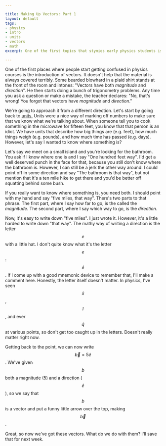 ```yaml
---

title: Making Up Vectors: Part 1
layout: default
tags:
- physics
- intro
- units
- vectors
- math
excerpt: One of the first topics that stymies early physics students is vectors. I'm going to attempt to cut through a bunch of the jargon.

---
```


One of the first places where people start getting confused in physics
courses is the introduction of vectors.  It doesn't help that the
material is always covered terribly. Some bearded blowhard in a plaid
shirt stands at the front of the room and intones: "Vectors have both
*magnitude* and *direction*". He then starts doing a bunch of
trigonometry problems.  Any time you ask a question or make a mistake,
the teacher declares: "No, that's wrong!  You forgot that vectors have
*magnitude* and *direction*."

We're going to approach it from a different direction.  Let's start by
going back to
[units.](http://rprospero.github.io/2014/06/07/The-beauty-of-unit-analysis.html)
Units were a nice way of marking off numbers to make sure that we know
what we're talking about. When someone tell you to cook something in
the microwave for fifteen feet, you know that that person is an
idiot. We have units that describe how big things are (e.g. feet), how
much things weigh (e.g. pounds), and how much time has passed
(e.g. days). However, let's say I wanted to know where something is?

Let's say we meet on a small island and you're looking for the
bathroom.  You ask if I know where one is and I say "One hundred feet
way".  I'd get a well deserved punch in the face for that, because you
still don't know where the bathroom is.  However, I can still be a
jerk the other way around.  I could point off in some direction and
say "The bathroom is that way", but not mention that it's a ten mile
hike to get there and you'd be better off squatting behind some bush.

If you really want to know where something is, you need both.  I
should point with my hand and say "five miles, that way". There's two
parts to that phrase.  The first part, where I say how far to go, is
the called the *magnitude*.  The second part, where I say which way to
go, is the *direction*.

Now, it's easy to write down "five miles".  I just wrote it.  However,
it's a little harded to write down "that way".  The mathy way of
writing a direction is the letter $$e$$ with a little hat.  I don't
quite know what it's the letter $$e$$: $$\hat{e}$$.  If I come up with
a good mnemonic device to remember that, I'll make a comment here.
Honestly, the letter itself doesn't matter.  In physics, I've seen
$$\hat{x}$$, $$\hat{i}$$, and ever $$\hat{q}$$ at various points, so
don't get too caught up in the letters.  Doesn't really matter right
now.

Getting back to the point, we can now write $$\vec{b} = 5
\hat{e}$$. We've given $$b$$ both a magnitude (5) and a direction
($$\hat{e}$$), so we say that $$b$$ is a vector and put a funny little
arrow over the top, making $$\vec{b}$$.

Great, so now we've got these vectors. What do we do with them?  I'll
save that for next week.
